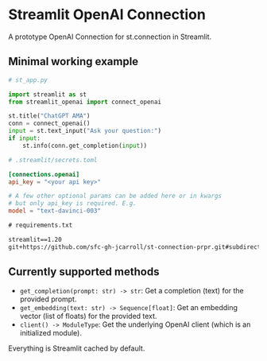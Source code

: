 # Streamlit OpenAI Connection

A prototype OpenAI Connection for st.connection in Streamlit.

## Minimal working example

```python
# st_app.py

import streamlit as st
from streamlit_openai import connect_openai

st.title("ChatGPT AMA")
conn = connect_openai()
input = st.text_input("Ask your question:")
if input:
    st.info(conn.get_completion(input))
```

```toml
# .streamlit/secrets.toml

[connections.openai]
api_key = "<your api key>"

# A few other optional params can be added here or in kwargs
# but only api_key is required. E.g.
model = "text-davinci-003"
```

```txt
# requirements.txt

streamlit==1.20
git+https://github.com/sfc-gh-jcarroll/st-connection-prpr.git#subdirectory=openai
```

## Currently supported methods

- `get_completion(prompt: str) -> str`: Get a completion (text) for the provided prompt.
- `get_embedding(text: str) -> Sequence[float]`: Get an embedding vector (list of floats) for the provided text.
- `client() -> ModuleType`: Get the underlying OpenAI client (which is an initialized module).

Everything is Streamlit cached by default.
